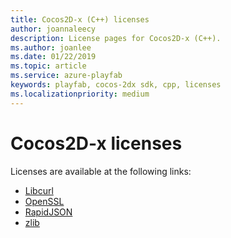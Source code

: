 ```yaml
---
title: Cocos2D-x (C++) licenses
author: joannaleecy
description: License pages for Cocos2D-x (C++).
ms.author: joanlee
ms.date: 01/22/2019
ms.topic: article
ms.service: azure-playfab
keywords: playfab, cocos-2dx sdk, cpp, licenses
ms.localizationpriority: medium
---
```


# Cocos2D-x licenses

Licenses are available at the following links:

- [Libcurl](licenses/libcurl-license.md)
- [OpenSSL](licenses/openssl-license.md)
- [RapidJSON](licenses/rapidjson-license.md)
- [zlib](licenses/zlib-license.md)
